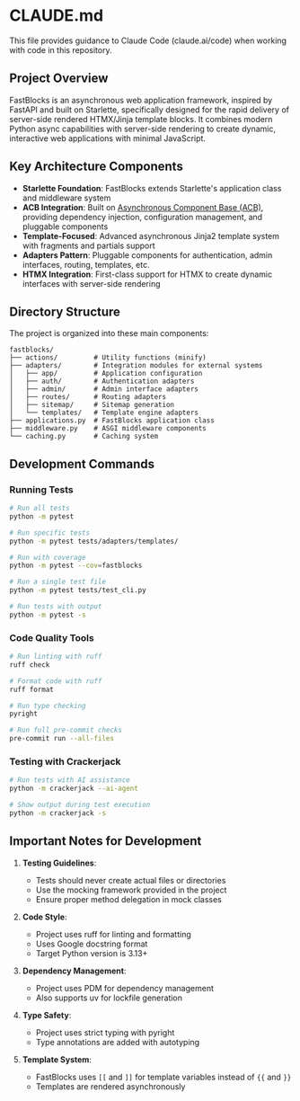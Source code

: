 # CLAUDE.md

This file provides guidance to Claude Code (claude.ai/code) when working with code in this repository.

## Project Overview

FastBlocks is an asynchronous web application framework, inspired by FastAPI and built on Starlette, specifically designed for the rapid delivery of server-side rendered HTMX/Jinja template blocks. It combines modern Python async capabilities with server-side rendering to create dynamic, interactive web applications with minimal JavaScript.

## Key Architecture Components

- **Starlette Foundation**: FastBlocks extends Starlette's application class and middleware system
- **ACB Integration**: Built on [Asynchronous Component Base (ACB)](https://github.com/lesleslie/acb), providing dependency injection, configuration management, and pluggable components
- **Template-Focused**: Advanced asynchronous Jinja2 template system with fragments and partials support
- **Adapters Pattern**: Pluggable components for authentication, admin interfaces, routing, templates, etc.
- **HTMX Integration**: First-class support for HTMX to create dynamic interfaces with server-side rendering

## Directory Structure

The project is organized into these main components:

```
fastblocks/
├── actions/         # Utility functions (minify)
├── adapters/        # Integration modules for external systems
│   ├── app/         # Application configuration
│   ├── auth/        # Authentication adapters
│   ├── admin/       # Admin interface adapters
│   ├── routes/      # Routing adapters
│   ├── sitemap/     # Sitemap generation
│   └── templates/   # Template engine adapters
├── applications.py  # FastBlocks application class
├── middleware.py    # ASGI middleware components
└── caching.py       # Caching system
```

## Development Commands

### Running Tests

```bash
# Run all tests
python -m pytest

# Run specific tests
python -m pytest tests/adapters/templates/

# Run with coverage
python -m pytest --cov=fastblocks

# Run a single test file
python -m pytest tests/test_cli.py

# Run tests with output
python -m pytest -s
```

### Code Quality Tools

```bash
# Run linting with ruff
ruff check

# Format code with ruff
ruff format

# Run type checking
pyright

# Run full pre-commit checks
pre-commit run --all-files
```

### Testing with Crackerjack

```bash
# Run tests with AI assistance
python -m crackerjack --ai-agent

# Show output during test execution
python -m crackerjack -s
```

## Important Notes for Development

1. **Testing Guidelines**:
   - Tests should never create actual files or directories
   - Use the mocking framework provided in the project
   - Ensure proper method delegation in mock classes

2. **Code Style**:
   - Project uses ruff for linting and formatting
   - Uses Google docstring format
   - Target Python version is 3.13+

3. **Dependency Management**:
   - Project uses PDM for dependency management
   - Also supports uv for lockfile generation

4. **Type Safety**:
   - Project uses strict typing with pyright
   - Type annotations are added with autotyping

5. **Template System**:
   - FastBlocks uses `[[` and `]]` for template variables instead of `{{` and `}}`
   - Templates are rendered asynchronously
